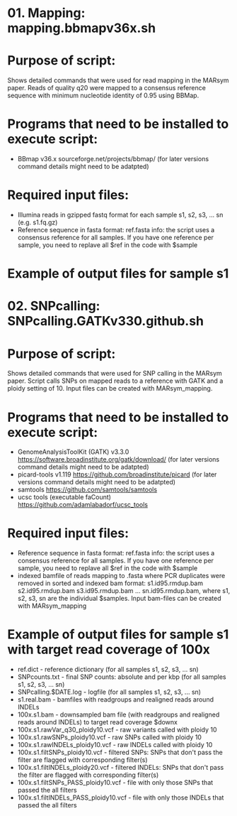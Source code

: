 # 01. Mapping: mapping.bbmapv36x.sh

# Purpose of script:
Shows detailed commands that were used for read mapping in the MARsym paper.
Reads of quality q20 were mapped to a consensus reference sequence with minimum nucleotide identity of 0.95 using BBMap.

# Programs that need to be installed to execute script:
- BBmap v36.x sourceforge.net/projects/bbmap/ (for later versions command details might need to be adatpted)

# Required input files:
- Illumina reads in gzipped fastq format for each sample s1, s2, s3, ... sn (e.g. s1.fq.gz)
- Reference sequence in fasta format: ref.fasta
info: the script uses a consensus reference for all samples. If you have one reference per sample, you need to replave all $ref in the code with $sample

# Example of output files for sample s1


# 02. SNPcalling: SNPcalling.GATKv330.github.sh

# Purpose of script:
Shows detailed commands that were used for SNP calling in the MARsym paper.
Script calls SNPs on mapped reads to a reference with GATK and a ploidy setting of 10. Input files can be created with MARsym_mapping.

# Programs that need to be installed to execute script:
- GenomeAnalysisToolKit (GATK) v3.3.0 https://software.broadinstitute.org/gatk/download/ (for later versions command details might need to be adatpted)
- picard-tools v1.119 https://github.com/broadinstitute/picard (for later versions command details might need to be adatpted)
- samtools https://github.com/samtools/samtools
- ucsc tools (executable faCount) https://github.com/adamlabadorf/ucsc_tools

# Required input files:
- Reference sequence in fasta format: ref.fasta
info: the script uses a consensus reference for all samples. If you have one reference per sample, you need to replave all $ref in the code with $sample
- indexed bamfile of reads mapping to <ref>.fasta where PCR duplicates were removed in sorted and indexed bam format: s1.id95.rmdup.bam s2.id95.rmdup.bam s3.id95.rmdup.bam ... sn.id95.rmdup.bam, where s1, s2, s3, sn are the individual $samples. Input bam-files can be created with MARsym_mapping

# Example of output files for sample s1 with target read coverage of 100x
- ref.dict - reference dictionary (for all samples s1, s2, s3, ... sn) 
- SNPcounts.txt - final SNP counts: absolute and per kbp (for all samples s1, s2, s3, ... sn)
- SNPcalling.$DATE.log - logfile (for all samples s1, s2, s3, ... sn)
- s1.real.bam - bamfiles with readgroups and realigned reads around INDELs
- 100x.s1.bam - downsampled bam file (with readgroups and realigned reads around INDELs) to target read coverage $downx
- 100x.s1.rawVar_q30_ploidy10.vcf - raw variants called with ploidy 10
- 100x.s1.rawSNPs_ploidy10.vcf - raw SNPs called with ploidy 10
- 100x.s1.rawINDELs_ploidy10.vcf - raw INDELs called with ploidy 10
- 100x.s1.filtSNPs_ploidy10.vcf - filtered SNPs: SNPs that don't pass the filter are flagged with corresponding filter(s)
- 100x.s1.filtINDELs_ploidy20.vcf - filtered INDELs: SNPs that don't pass the filter are flagged with corresponding filter(s)
- 100x.s1.filtSNPs_PASS_ploidy10.vcf - file with only those SNPs that passed the all filters 
- 100x.s1.filtINDELs_PASS_ploidy10.vcf - file with only those INDELs that passed the all filters 



